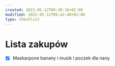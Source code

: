```yaml
---
created: 2022-05-12T09:38:18+02:00
modified: 2022-05-12T09:42:40+02:00
type: Checklist
---
```


# Lista zakupów

- [x] Maskarpone banany i musik i poczek dla nany
